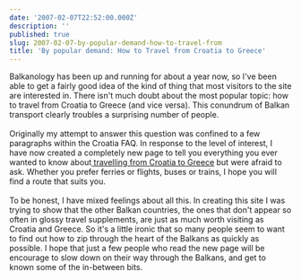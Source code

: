 ```yaml
---
date: '2007-02-07T22:52:00.000Z'
description: ''
published: true
slug: 2007-02-07-by-popular-demand-how-to-travel-from
title: 'By popular demand: How to Travel from Croatia to Greece'
---
```


Balkanology has been up and running for about a year now, so I've been able to get a fairly good idea of the kind of thing that most visitors to the site are interested in. There isn't much doubt about the most popular topic: how to travel from Croatia to Greece (and vice versa). This conundrum of Balkan transport clearly troubles a surprising number of people.<br /><br />Originally my attempt to answer this question was confined to a few paragraphs within the Croatia FAQ. In response to the level of interest, I have now created a completely new page to tell you everything you ever wanted to know about<a href="http://www.balkanology.com/overview/article_croatia_to_greece.html"> travelling from Croatia to Greece</a> but were afraid to ask. Whether you prefer ferries or flights, buses or trains, I hope you will find a route that suits you.<br /><br />To be honest, I have mixed feelings about all this. In creating this site I was trying to show that the other Balkan countries, the ones that don't appear so often in glossy travel supplements, are just as much worth visiting as Croatia and Greece.  So it's a little ironic that so many people seem to want to find out how to zip through the heart of the Balkans as quickly as possible. I hope that just a few people who read the new page will be encourage to slow down on their way through the Balkans, and get to known some of the in-between bits.